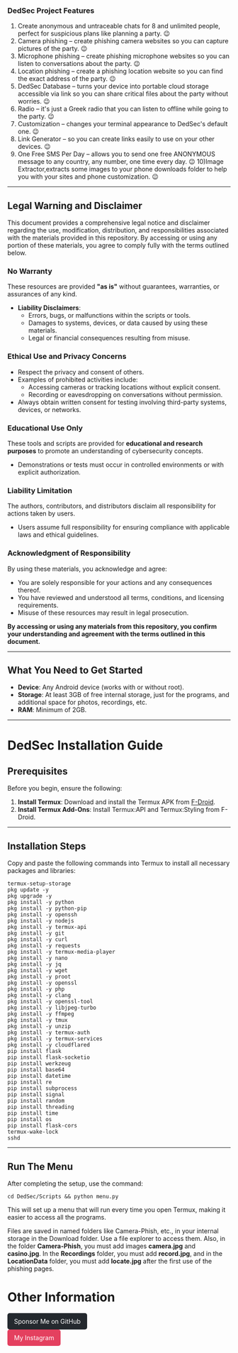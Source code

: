 ### DedSec Project Features  

1) Create anonymous and untraceable chats for 8 and unlimited people, perfect for suspicious plans like planning a party. 😉  
2) Camera phishing – create phishing camera websites so you can capture pictures of the party. 😉  
3) Microphone phishing – create phishing microphone websites so you can listen to conversations about the party. 😉  
4) Location phishing – create a phishing location website so you can find the exact address of the party. 😉  
5) DedSec Database – turns your device into portable cloud storage accessible via link so you can share critical files about the party without worries. 😉  
6) Radio – it's just a Greek radio that you can listen to offline while going to the party. 😉  
7) Customization – changes your terminal appearance to DedSec's default one. 😉  
8) Link Generator – so you can create links easily to use on your other devices. 😉  
9) One Free SMS Per Day – allows you to send one free ANONYMOUS message to any country, any number, one time every day. 😉
10)Image Extractor,extracts some images to your phone downloads folder to help you with your sites and phone customization. 😉

---

## **Legal Warning and Disclaimer**  

This document provides a comprehensive legal notice and disclaimer regarding the use, modification, distribution, and responsibilities associated with the materials provided in this repository. By accessing or using any portion of these materials, you agree to comply fully with the terms outlined below.  

### **No Warranty**  

These resources are provided **"as is"** without guarantees, warranties, or assurances of any kind.  

- **Liability Disclaimers**:  
  - Errors, bugs, or malfunctions within the scripts or tools.  
  - Damages to systems, devices, or data caused by using these materials.  
  - Legal or financial consequences resulting from misuse.  

### **Ethical Use and Privacy Concerns**  

- Respect the privacy and consent of others.  
- Examples of prohibited activities include:  
  - Accessing cameras or tracking locations without explicit consent.  
  - Recording or eavesdropping on conversations without permission.  
- Always obtain written consent for testing involving third-party systems, devices, or networks.  

### **Educational Use Only**  

These tools and scripts are provided for **educational and research purposes** to promote an understanding of cybersecurity concepts.  

- Demonstrations or tests must occur in controlled environments or with explicit authorization.  

### **Liability Limitation**  

The authors, contributors, and distributors disclaim all responsibility for actions taken by users.  

- Users assume full responsibility for ensuring compliance with applicable laws and ethical guidelines.  

### **Acknowledgment of Responsibility**  

By using these materials, you acknowledge and agree:  

- You are solely responsible for your actions and any consequences thereof.  
- You have reviewed and understood all terms, conditions, and licensing requirements.  
- Misuse of these resources may result in legal prosecution.  

**By accessing or using any materials from this repository, you confirm your understanding and agreement with the terms outlined in this document.**  

---

## **What You Need to Get Started**  

- **Device**: Any Android device (works with or without root).  
- **Storage**: At least 3GB of free internal storage, just for the programs, and additional space for photos, recordings, etc.  
- **RAM**: Minimum of 2GB.  

---

# **DedSec Installation Guide**  

## **Prerequisites**  

Before you begin, ensure the following:  

1. **Install Termux**: Download and install the Termux APK from [F-Droid](https://f-droid.org/).  
2. **Install Termux Add-Ons**: Install Termux:API and Termux:Styling from F-Droid.  

---

## **Installation Steps**  

Copy and paste the following commands into Termux to install all necessary packages and libraries:  

```
termux-setup-storage
pkg update -y
pkg upgrade -y
pkg install -y python
pkg install -y python-pip
pkg install -y openssh
pkg install -y nodejs
pkg install -y termux-api
pkg install -y git
pkg install -y curl
pkg install -y requests
pkg install -y termux-media-player
pkg install -y nano
pkg install -y jq
pkg install -y wget
pkg install -y proot
pkg install -y openssl
pkg install -y php
pkg install -y clang
pkg install -y openssl-tool
pkg install -y libjpeg-turbo
pkg install -y ffmpeg
pkg install -y tmux
pkg install -y unzip
pkg install -y termux-auth
pkg install -y termux-services
pkg install -y cloudflared
pip install flask
pip install flask-socketio
pip install werkzeug
pip install base64
pip install datetime
pip install re
pip install subprocess
pip install signal
pip install random
pip install threading
pip install time
pip install os
pip install flask-cors
termux-wake-lock
sshd
```

---

## **Run The Menu**  

After completing the setup, use the command:  

```cd DedSec/Scripts && python menu.py```  

This will set up a menu that will run every time you open Termux, making it easier to access all the programs.  

Files are saved in named folders like Camera-Phish, etc., in your internal storage in the Download folder. Use a file explorer to access them. Also, in the folder **Camera-Phish**, you must add images **camera.jpg** and **casino.jpg**. In the **Recordings** folder, you must add **record.jpg**, and in the **LocationData** folder, you must add **locate.jpg** after the first use of the phishing pages.

# Other Information  
<a href="https://github.com/sponsors/dedsec1121fk" style="display: inline-block; padding: 10px 15px; background-color: #24292e; color: white; text-decoration: none; border-radius: 5px;">Sponsor Me on GitHub</a>  
<a href="https://www.instagram.com/dedsec1121fk_official" style="display: inline-block; padding: 10px 15px; background-color: #E4405F; color: white; text-decoration: none; border-radius: 5px;">My Instagram</a>  
